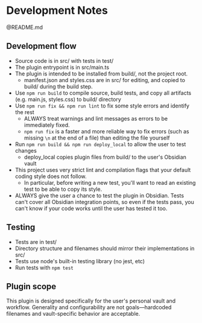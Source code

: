 # Development Notes

@README.md

## Development flow

- Source code is in src/ with tests in test/
- The plugin entrypoint is in src/main.ts
- The plugin is intended to be installed from build/, not the project root.
  - manifest.json and styles.css are in src/ for editing, and copied to build/ during the build step.
- Use `npm run build` to compile source, build tests, and copy all artifacts (e.g. main.js, styles.css) to build/ directory
- Use `npm run fix && npm run lint` to fix some style errors and identify the rest
  - ALWAYS treat warnings and lint messages as errors to be immediately fixed.
  - `npm run fix` is a faster and more reliable way to fix errors (such as missing `\n` at the end of a file) than editing the file yourself
- Run `npm run build && npm run deploy_local` to allow the user to test changes
  - deploy_local copies plugin files from build/ to the user's Obsidian vault
- This project uses very strict lint and compilation flags that your default coding style does not follow.
  - In particular, before writing a new test, you'll want to read an existing test to be able to copy its style.
- ALWAYS give the user a chance to test the plugin in Obsidian. Tests can't cover all Obsidian integration points, so even if the tests pass, you can't know if your code works until the user has tested it too.

## Testing

- Tests are in test/
- Directory structure and filenames should mirror their implementations in src/
- Tests use node's built-in testing library (no jest, etc)
- Run tests with `npm test`

## Plugin scope

This plugin is designed specifically for the user's personal vault and workflow. Generality and configurability are not goals—hardcoded filenames and vault-specific behavior are acceptable.

